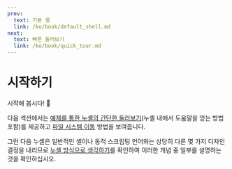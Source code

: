```yaml
---
prev:
  text: 기본 셸
  link: /ko/book/default_shell.md
next:
  text: 빠른 둘러보기
  link: /ko/book/quick_tour.md
---
```


# 시작하기

시작해 봅시다! :elephant:

다음 섹션에서는 [예제를 통한 누셸의 간단한 둘러보기](quick_tour.md)(누셸 내에서 도움말을 얻는 방법 포함)를 제공하고 [파일 시스템 이동](moving_around.md) 방법을 보여줍니다.

그런 다음 누셸은 일반적인 셸이나 동적 스크립팅 언어와는 상당히 다른 몇 가지 디자인 결정을 내리므로 [누셸 방식으로 생각하기](thinking_in_nu.md)를 확인하여 이러한 개념 중 일부를 설명하는 것을 확인하십시오.
